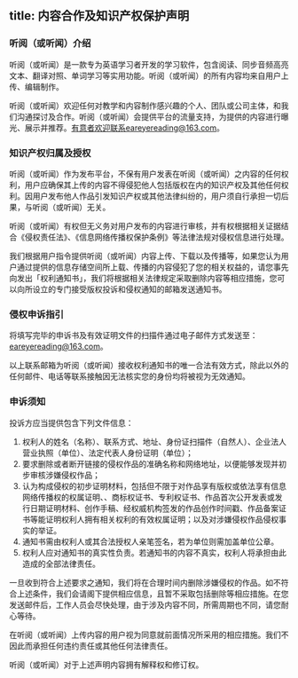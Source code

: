 title: 内容合作及知识产权保护声明
---

### 听阅（或听闻）介绍

听阅（或听闻）是一款专为英语学习者开发的学习软件，包含阅读、同步音频高亮文本、翻译对照、单词学习等实用功能。听阅（或听闻）的所有内容均来自用户上传、编辑制作。

听阅（或听闻）欢迎任何对教学和内容制作感兴趣的个人、团队或公司主体，和我们沟通探讨及合作。听阅（或听闻）会提供平台的流量支持，为提供的内容进行曝光、展示并推荐。有意者欢迎联系eareyereading@163.com。

### 知识产权归属及授权

听阅（或听闻）作为发布平台，不保有用户发表在听阅（或听闻）之内容的任何权利，用户应确保其上传的内容不得侵犯他人包括版权在内的知识产权及其他任何权利。因用户发布他人作品引发知识产权或其他法律纠纷的，用户须自行承担一切后果，与听阅（或听闻）无关。

听阅（或听闻）有权但无义务对用户发布的内容进行审核，并有权根据相关证据结合《侵权责任法》、《信息网络传播权保护条例》等法律法规对侵权信息进行处理。

我们根据用户指令提供听阅（或听闻）内容上传、下载以及传播等，如果您认为用户通过提供的信息存储空间所上载、传播的内容侵犯了您的相关权益的，请您事先向发出「权利通知书」，我们将根据相关法律规定采取删除内容等相应措施，您可以向所设立的专门接受版权投诉和侵权通知的邮箱发送通知书。

### 侵权申诉指引

将填写完毕的申诉书及有效证明文件的扫描件通过电子邮件方式发送至：eareyereading@163.com。

以上联系邮箱为听阅（或听闻）接收权利通知书的唯一合法有效方式，除此以外的任何邮件、电话等联系接触因无法核实您的身份均将被视为无效通知。

### 申诉须知

投诉方应当提供包含下列文件信息：
1. 权利人的姓名（名称）、联系方式、地址、身份证扫描件（自然人）、企业法人营业执照（单位）、法定代表人身份证明（单位）；
2. 要求删除或者断开链接的侵权作品的准确名称和网络地址，以便能够发现并初步审核涉嫌侵权作品；
3. 认为构成侵权的初步证明材料，包括但不限于对作品享有版权或依法享有信息网络传播权的权属证明、、商标权证书、专利权证书、作品首次公开发表或发行日期证明材料、创作手稿、经权威机构签发的作品创作时间戳、作品备案证书等能证明权利人拥有相关权利的有效权属证明；以及对涉嫌侵权作品侵权事实的举证。
4. 通知书需由权利人或其合法授权人亲笔签名，若为单位则需加盖单位公章。
5. 权利人应对通知书的真实性负责。若通知书的内容不真实，权利人将承担由此造成的全部法律责任。

一旦收到符合上述要求之通知，我们将在合理时间内删除涉嫌侵权的作品。如不符合上述条件，我们会请阁下提供相应信息，且暂不采取包括删除等相应措施。在您发送邮件后，工作人员会尽快处理，由于涉及内容不同，所需周期也不同，请您耐心等待。

在听阅（或听闻）上传内容的用户视为同意就前面情况所采用的相应措施。我们不因此而承担任何违约责任或其他任何法律责任。

听阅（或听闻）对于上述声明内容拥有解释权和修订权。